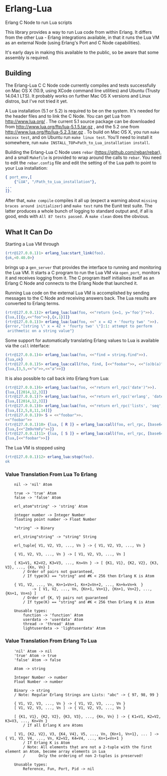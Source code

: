# Erlang-Lua

Erlang C Node to run Lua scripts

This library provides a way to run Lua code from within Erlang. It
differs from the other Lua - Erlang integrations available, in that it runs
the Lua VM as an external Node (using Erlang's Port and C Node
capabilities).

It's early days in making this available to the public, so be aware
that some assembly is required.

## Building

The Erlang-Lua C C Node code currently compiles and tests successfully
on Mac OS X (10.9, using XCode command line utilities) and Ubuntu
(Trusty 14.04.1 LTS). It probably works on further Mac OS X versions
and Linux distros, but I've not tried it yet.

A Lua installation (5.1 or 5.2) is required to be on the system.
It's needed for the header files and to link the C Node. You can
get Lua from http://www.lua.org/ . The current 5.1 source package
can be downloaded from http://www.lua.org/ftp/lua-5.1.5.tar.gz ,
and the 5.2 one from http://www.lua.org/ftp/lua-5.2.3.tar.gz . To
build on Mac OS X, you run `make macosx test`, and on Ubuntu run
`make linux test`. You'll need to install it somewhere, run `make
INSTALL_TOP=Path_to_Lua_installation install`.

Building the Erlang-Lua C Node uses `rebar`
(https://github.com/rebar/rebar), and a small `Makefile` is provided
to wrap around the calls to `rebar`. You need to edit the `rebar.config`
file and edit the setting of the Lua path to point to your Lua
installation:

```erlang
{ port_env,[
    {"LUA", "/Path_to_Lua_installation"},
...
]}.
```

After that, `make compile` compiles it all up (expect a warning
about `missing braces around initializer`) and `make test` runs the
Eunit test suite. The latter produces a whole bunch of logging to
standard output and, if all is good, ends with `All 87 tests passed.`
A `make clean` does the obvious.


## What It Can Do

Starting a Lua VM through
```erlang
(rtr@127.0.0.1)1> erlang_lua:start_link(foo).
{ok,<0.40.0>}
```
brings up a `gen_server` that provides the interface to running and
monitoring the Lua VM. It starts a C program to run the Lua VM via
`open_port`, monitors it and receives logging from it. The C program
itself initialises itself as an Erlang C Node and connects to the
Erlang Node that launched it.

Running Lua code on the external Lua VM is accomplished by sending
messages to the C Node and receiving answers back. The Lua results
are converted to Erlang terms.
```erlang
(rtr@127.0.0.1)2> erlang_lua:lua(foo, <<"return {x=1, y='foo'}">>).
{lua,[[{y,<<"foo">>},{x,1}]]}
(rtr@127.0.0.1)3> erlang_lua:lua(foo, <<" x = 42 + 'fourty two' ">>).
{error,"[string \" x = 42 + 'fourty two' \"]:1: attempt to perform
 arithmetic on a string value"}
```

Some support for automatically translating Erlang values to Lua is
available via the `call` interface:
```erlang
(rtr@127.0.0.1)4> erlang_lua:lua(foo, <<"find = string.find">>).
{lua,ok}
(rtr@127.0.0.1)5> erlang_lua:call(foo, find, [<<"foobar">>, <<"(o)b(a)">>]).
{lua,[3,5,<<"o">>,<<"a">>]}
```

It is also possible to call back into Erlang from Lua:
```erlang
(rtr@127.0.0.1)6> erlang_lua:lua(foo, <<"return erl_rpc('date')">>).
{lua,[[2014,12,3]]}
(rtr@127.0.0.1)7> erlang_lua:lua(foo, <<"return erl_rpc('erlang', 'date')">>).
{lua,[[2014,12,3]]}
(rtr@127.0.0.1)8> erlang_lua:lua(foo, <<"return erl_rpc('lists', 'seq', 2, 15, 3)">>).
{lua,[[2,5,8,11,14]]}
(rtr@127.0.0.1)9> S = <<"foobar">>.
<<"foobar">>
(rtr@127.0.0.1)10> {lua, [ R ]} = erlang_lua:call(foo, erl_rpc, [base64, encode, S]).
{lua,[<<"Zm9vYmFy">>]}
(rtr@127.0.0.1)11> {lua, [ S ]} = erlang_lua:call(foo, erl_rpc, [base64, decode, R]).
{lua,[<<"foobar">>]}
```

The Lua VM is stopped using
```erlang
(rtr@127.0.0.1)12> erlang_lua:stop(foo).
ok
```


### Value Translation From Lua To Erlang

```
	nil -> 'nil' Atom

	true -> 'true' Atom
	false -> 'false' Atom

	erl_atom"string" -> 'string' Atom

	integer number -> Integer Number
	floating point number -> Float Number

	"string" -> Binary

	erl_string"string" -> "string" String

	erl_tuple{ V1, V2, V3, ..., Vn } -> { V1, V2, V3, ..., Vn }

	{ V1, V2, V3, ..., Vn } -> [ V1, V2, V3, ..., Vn ]

	{ K1=V1, K2=V2, K3=V3, ..., Kn=Vn } -> [ {K1, V1}, {K2, V2}, {K3, V3}, ..., {Kn, Vn} ]
		/ Order of pairs not guaranteed,
		/ If type(K) == "string" and #K < 256 then Erlang K is Atom

	{ V1, V2, ..., Vn, Kn+1=Vn+1, Kn+2=Vn+2, ..., Kn+k=Vn+k  }
			-> [ V1, V2, ..., Vn, {Kn+1, Vn+1}, {Kn+1, Vn+2}, ..., {Kn+1, Vn+n} ]
		/ Order of {K, V} pairs not guaranteed
		/ If type(K) == "string" and #K < 256 then Erlang K is Atom

	Unusable types:
		function -> 'function' Atom
		userdata -> 'userdata' Atom
		thread -> 'thread' Atom
		lightuserdata -> 'lightuserdata' Atom
```


### Value Translation From Erlang To Lua

```
	'nil' Atom -> nil
	'true' Atom -> true
	'false' Atom -> false

	Atom -> string

	Integer Number -> number
	Float Number -> number

	Binary -> string
	/ Note: Regular Erlang Strings are Lists: "abc" -> { 97, 98, 99 }

	{ V1, V2, V3, ..., Vn } -> { V1, V2, V3, ..., Vn }
	[ V1, V2, V3, ..., Vn ] -> { V1, V2, V3, ..., Vn }

	[ {K1, V1}, {K2, V2}, {K3, V3}, ..., {Kn, Vn} ] -> { K1=V1, K2=V2, K3=V3, ..., Kn=Vn }
		/ If all Erlang K are Atoms

	[ V1, {K2, V2}, V3, {K4, V4}, V5, ..., Vn, {Kn+1, Vn+1}, ... ] -> { V1, V3, V4, ..., Vn, K2=V2, K4=V4, ..., Kn+1=Vn+1 }
		/ If Erlang K is Atom
		/ Note: All elements that are not a 2-tuple with the first element an Atom, become array elements in Lua
		/      Only the ordering of non 2-tuples is preserved! 

	Unusable types:
		Reference, Fun, Port, Pid -> nil
```

